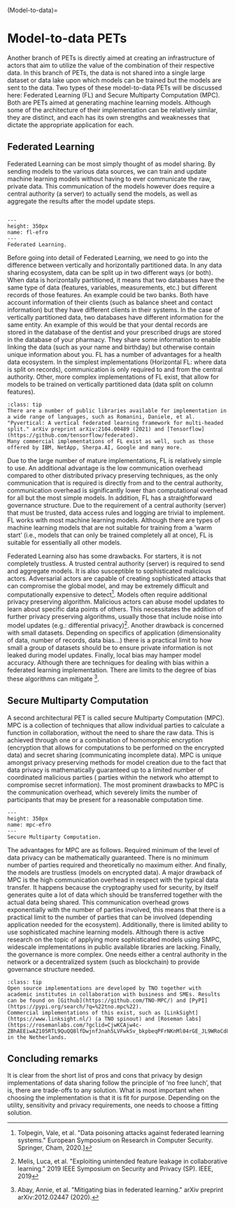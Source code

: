 (Model-to-data)=
# Model-to-data PETs
Another branch of PETs is directly aimed at creating an infrastructure of actors that aim to utilize the value of the combination of their respective data. In this branch of PETs, the data is not shared into a single large dataset or data lake upon which models can be trained but the models are sent to the data. Two types of these model-to-data PETs will be discussed here: Federated Learning (FL) and Secure Multiparty Computation (MPC). Both are PETs aimed at generating machine learning models. Although some of the architecture of their implementation can be relatively similar, they are distinct, and each has its own strengths and weaknesses that dictate the appropriate application for each. 

## Federated Learning
Federated Learning can be most simply thought of as model sharing. By sending models to the various data sources, we can train and update machine learning models without having to ever communicate the raw, private data. This communication of the models however does require a central authority (a server) to actually send the models, as well as aggregate the results after the model update steps.

```{figure} ./_static/img/fl_efro.png

---
height: 350px
name: fl-efro
---
Federated Learning.
```

Before going into detail of Federated Learning, we need to go into the difference between vertically and horizontally partitioned data. In any data sharing ecosystem, data can be split up in two different ways (or both). When data is horizontally partitioned, it means that two databases have the same type of data (features, variables, measurements, etc.) but different records of those features. An example could be two banks. Both have account information of their clients (such as balance sheet and contact information) but they have different clients in their systems. In the case of vertically partitioned data, two databases have different information for the same entity. An example of this would be that your dental records are stored in the database of the dentist and your prescribed drugs are stored in the database of your pharmacy. They share some information to enable linking the data (such as your name and birthday) but otherwise contain unique information about you.
FL has a number of advantages for a health data ecosystem. In the simplest implementations (Horizontal FL: where data is split on records), communication is only required to and from the central authority. Other, more complex implementations of FL exist, that allow for models to be trained on vertically partitioned data (data split on column features). 

```{admonition} Implementations
:class: tip
There are a number of public libraries available for implementation in a wide range of languages, such as Romanini, Daniele, et al. "Pyvertical: A vertical federated learning framework for multi-headed split." arXiv preprint arXiv:2104.00489 (2021) and [Tensorflow](https://github.com/tensorflow/federated).
Many commercial implementations of FL exist as well, such as those offered by IBM, NetApp, Sherpa.AI, Google and many more. 

```

Due to the large number of mature implementations, FL is relatively simple to use. An additional advantage is the low communication overhead compared to other distributed privacy preserving techniques, as the only communication that is required is directly from and to the central authority, communication overhead is significantly lower than computational overhead for all but the most simple models. 
In addition, FL has a straightforward governance structure. Due to the requirement of a central authority (server) that must be trusted, data access rules and logging are trivial to implement. 
FL works with most machine learning models. Although there are types of machine learning models that are not suitable for training from a ‘warm start’ (i.e., models that can only be trained completely all at once), FL is suitable for essentially all other models. 

Federated Learning also has some drawbacks. For starters, it is not completely trustless. A trusted central authority (server) is required to send and aggregate models. It is also susceptible to sophisticated malicious actors. Adversarial actors are capable of creating sophisticated attacks that can compromise the global model, and may be extremely difficult and computationally expensive to detect[^footnote1]. Models often require additional privacy preserving algorithm. Malicious actors can abuse model updates to learn about specific data points of others. This necessitates the addition of further privacy preserving algorithms, usually those that include noise into model updates (e.g.: differential privacy)[^footnote2].
Another drawback is concerned with small datasets. Depending on specifics of application (dimensionality of data, number of records, data bias...) there is a practical limit to how small a group of datasets should be to ensure private information is not leaked during model updates.
Finally, local bias may hamper model accuracy. Although there are techniques for dealing with bias within a federated learning implementation. There are limits to the degree of bias these algorithms can mitigate [^footnote3].

## Secure Multiparty Computation

A second architectural PET is called secure Multiparty Computation (MPC). MPC is a collection of techniques that allow individual parties to calculate a function in collaboration, without the need to share the raw data. This is achieved through one or a combination of homomorphic encryption (encryption that allows for computations to be performed on the encrypted data) and secret sharing (communicating incomplete data). MPC is unique amongst privacy preserving methods for model creation due to the fact that data privacy is mathematically guaranteed up to a limited number of coordinated malicious parties ( parties within the network who attempt to compromise secret information). The most prominent drawbacks to MPC is the communication overhead, which severely limits the number of participants that may be present for a reasonable computation time.

```{figure} ./_static/img/mpc_efro.png
---
height: 350px
name: mpc-efro
---
Secure Multiparty Computation.
```

The advantages for MPC are as follows. Required minimum of the level of data privacy can be mathematically guaranteed. There is no minimum number of parties required and theoretically no maximum either. And finally, the models are trustless (models on encrypted data). 
A major drawback of MPC is the high communication overhead in respect with the typical data transfer. It happens because the cryptography used for security, by itself generates quite a lot of data which should be transferred together with the actual data being shared. This communication overhead grows exponentially with the number of parties involved, this means that there is a practical limit to the number of parties that can be involved (depending application needed for the ecosystem). Additionally, there is limited ability to use sophisticated machine learning models. Although there is active research on the topic of applying more sophisticated models using SMPC, widescale implementations in public available libraries are lacking. Finally, the governance is more complex. One needs either a central authority in the network or a decentralized system (such as blockchain) to provide governance structure needed.


```{admonition} Implementations
:class: tip
Open source implementations are developed by TNO together with academic institutes in collaboration with business and SMEs. Results can be found on [Github](https://github.com/TNO-MPC/) and [PyPI](https://pypi.org/search/?q=%22tno.mpc%22).
Commercial implementations of this exist, such as [LinkSight](https://www.linksight.nl/) (a TNO spinout) and [Roseman labs](https://rosemanlabs.com/?gclid=CjwKCAjw4c-ZBhAEEiwAZ105RTL9QuQQ8lfDwjnfJnah5LVFwkSv_bkpbeqPFrNKnMl04rGE_JL9WRoCd8EQAvD_BwE) in the Netherlands. 
```
## Concluding remarks
It is clear from the short list of pros and cons that privacy by design implementations of data sharing follow the principle of ‘no free lunch’, that is, there are trade-offs to any solution. What is most important when choosing the implementation is that it is fit for purpose. Depending on the utility, sensitivity and privacy requirements, one needs to choose a fitting solution. 


[^footnote1]:Tolpegin, Vale, et al. "Data poisoning attacks against federated learning systems." European Symposium on Research in Computer Security. Springer, Cham, 2020.]
[^footnote2]:Melis, Luca, et al. "Exploiting unintended feature leakage in collaborative learning." 2019 IEEE Symposium on Security and Privacy (SP). IEEE, 2019
[^footnote3]:Abay, Annie, et al. "Mitigating bias in federated learning." arXiv preprint arXiv:2012.02447 (2020).


 
